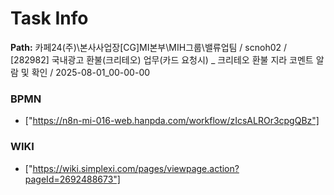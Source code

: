 # Task Info

**Path:** 카페24(주)\본사사업장\[CG]MI본부\MIH그룹\밸류업팀 / scnoh02 / [282982] 국내광고 환불(크리테오) 업무(카드 요청시) _ 크리테오 환불 지라 코멘트 알람 및 확인 / 2025-08-01_00-00-00

### BPMN
- ["https://n8n-mi-016-web.hanpda.com/workflow/zIcsALROr3cpgQBz"]

### WIKI
- ["https://wiki.simplexi.com/pages/viewpage.action?pageId=2692488673"]

